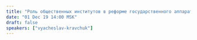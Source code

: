 ```yaml
---
title: "Роль общественных институтов в реформе государственного аппарата"
date: "01 Dec 19 14:00 MSK"
draft: false
speakers: ["vyacheslav-kravchuk"]
---
```

